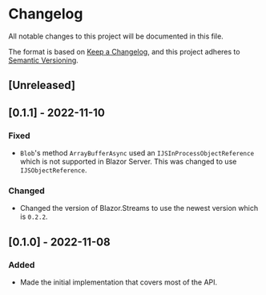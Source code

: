 # Changelog
All notable changes to this project will be documented in this file.

The format is based on [Keep a Changelog](https://keepachangelog.com/en/1.0.0/),
and this project adheres to [Semantic Versioning](https://semver.org/spec/v2.0.0.html).

## [Unreleased]

## [0.1.1] - 2022-11-10
### Fixed
- `Blob`'s method `ArrayBufferAsync` used an `IJSInProcessObjectReference` which is not supported in Blazor Server. This was changed to use `IJSObjectReference`.
### Changed
- Changed the version of Blazor.Streams to use the newest version which is `0.2.2`.

## [0.1.0] - 2022-11-08
### Added
- Made the initial implementation that covers most of the API.